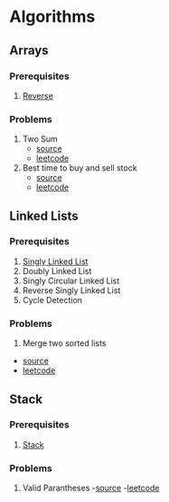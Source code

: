 # Algorithms

## Arrays

### Prerequisites

1. [Reverse](Arrays/pre/reverse.js)

### Problems

1. Two Sum
   - [source](Arrays/two-sum.js)
   - [leetcode](https://leetcode.com/problems/two-sum/description/)
2. Best time to buy and sell stock
   -  [source](Arrays/best-time-to-buy-stock.js)
   - [leetcode](https://leetcode.com/problems/best-time-to-buy-and-sell-stock/)

## Linked Lists

### Prerequisites

1. [Singly Linked List](Linked-List/pre/singly-linked-list.js)
2. Doubly Linked List
3. Singly Circular Linked List
4. Reverse Singly Linked List
5. Cycle Detection

### Problems

1. Merge two sorted lists
- [source](Linked-List/merge-sorted.js)
- [leetcode](https://leetcode.com/problems/merge-two-sorted-lists/description/)

## Stack

### Prerequisites

1. [Stack](Stack/pre/stack.js)

### Problems

1. Valid Parantheses
   -[source](Stack/valid-parantheses.js)
   -[leetcode](https://leetcode.com/problems/valid-parentheses)
